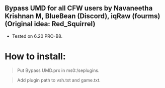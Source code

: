 ## Bypass UMD for all CFW users by Navaneetha Krishnan M, BlueBean (Discord), iqRaw (fourms) (Original idea: Red_Squirrel)

* Tested on 6.20 PRO-B8.

# How to install:

> Put Bypass UMD.prx in ms0:/seplugins.<br>

> Add plugin path to vsh.txt and game.txt.
